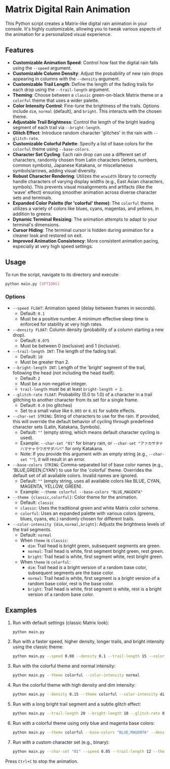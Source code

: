 # Matrix Digital Rain Animation

This Python script creates a Matrix-like digital rain animation in your console. It's highly customizable, allowing you to tweak various aspects of the animation for a personalized visual experience.

## Features

*   **Customizable Animation Speed**: Control how fast the digital rain falls using the `--speed` argument.
*   **Customizable Column Density**: Adjust the probability of new rain drops appearing in columns with the `--density` argument.
*   **Customizable Trail Length**: Define the length of the fading trails for each drop using the `--trail-length` argument.
*   **Theming**: Choose between a `classic` green-on-black Matrix theme or a `colorful` theme that uses a wider palette.
*   **Color Intensity Control**: Fine-tune the brightness of the trails. Options include `dim`, `normal` (default), and `bright`. This interacts with the chosen theme.
*   **Adjustable Trail Brightness**: Control the length of the bright leading segment of each trail via `--bright-length`.
*   **Glitch Effect**: Introduce random character 'glitches' in the rain with `--glitch-rate`.
*   **Customizable Colorful Palette**: Specify a list of base colors for the `colorful` theme using `--base-colors`.
*   **Character Set Cycling**: Each rain drop can use a different set of characters, randomly chosen from Latin characters (letters, numbers, common symbols), Japanese Katakana, or miscellaneous symbols/arrows, adding visual diversity.
*   **Robust Character Rendering**: Utilizes the `wcwidth` library to correctly handle characters of varying display widths (e.g., East Asian characters, symbols). This prevents visual misalignments and artifacts (like the 'wave' effect) ensuring smoother animation across diverse character sets and terminals.
*   **Expanded Color Palette (for 'colorful' theme)**: The `colorful` theme utilizes a variety of colors like blues, cyans, magentas, and yellows, in addition to greens.
*   **Dynamic Terminal Resizing**: The animation attempts to adapt to your terminal's dimensions.
*   **Cursor Hiding**: The terminal cursor is hidden during animation for a cleaner look and restored on exit.
*   **Improved Animation Consistency**: More consistent animation pacing, especially at very high speed settings.

## Usage

To run the script, navigate to its directory and execute:

```bash
python main.py [OPTIONS]
```

### Options

*   `--speed FLOAT`: Animation speed (delay between frames in seconds).
    *   Default: `0.1`
    *   Must be a positive number. A minimum effective sleep time is enforced for stability at very high rates.
*   `--density FLOAT`: Column density (probability of a column starting a new drop).
    *   Default: `0.075`
    *   Must be between 0 (exclusive) and 1 (inclusive).
*   `--trail-length INT`: The length of the fading trail.
    *   Default: `10`
    *   Must be greater than 2.
*   `--bright-length INT`: Length of the 'bright' segment of the trail, following the head (not including the head itself).
    *   Default: `2`
    *   Must be a non-negative integer.
    *   `trail-length` must be at least `bright-length + 2`.
*   `--glitch-rate FLOAT`: Probability (0.0 to 1.0) of a character in a trail glitching to another character from its set for a single frame.
    *   Default: `0.0` (no glitches)
    *   Set to a small value like `0.005` or `0.01` for subtle effects.
*   `--char-set STRING`: String of characters to use for the rain. If provided, this will override the default behavior of cycling through predefined character sets (Latin, Katakana, Symbols).
    *   Default: `""` (empty string, which means default character cycling is used).
    *   Example: `--char-set "01"` for binary rain, or `--char-set "アァカサタナハマヤャラワガザダバパ"` for only Katakana.
    *   Note: If you provide this argument with an empty string (e.g., `--char-set ""`), it will result in an error.
*   `--base-colors STRING`: Comma-separated list of base color names (e.g., 'BLUE,GREEN,CYAN') to use for the 'colorful' theme. Overrides the default set of all available colors. Invalid names are ignored.
    *   Default: `""` (empty string, uses all available colors like BLUE, CYAN, MAGENTA, YELLOW, GREEN).
    *   Example: `--theme colorful --base-colors "BLUE,MAGENTA"`
*   `--theme {classic,colorful}`: Color theme for the animation.
    *   Default: `classic`
    *   `classic`: Uses the traditional green and white Matrix color scheme.
    *   `colorful`: Uses an expanded palette with various colors (greens, blues, cyans, etc.) randomly chosen for different trails.
*   `--color-intensity {dim,normal,bright}`: Adjusts the brightness levels of the trail segments.
    *   Default: `normal`
    *   When `theme` is `classic`:
        *   `dim`: Trail head is bright green, subsequent segments are green.
        *   `normal`: Trail head is white, first segment bright green, rest green.
        *   `bright`: Trail head is white, first segment white, rest bright green.
    *   When `theme` is `colorful`:
        *   `dim`: Trail head is a bright version of a random base color, subsequent segments are the base color.
        *   `normal`: Trail head is white, first segment is a bright version of a random base color, rest is the base color.
        *   `bright`: Trail head is white, first segment is white, rest is a bright version of a random base color.

## Examples

1.  Run with default settings (classic Matrix look):
    ```bash
    python main.py
    ```

2.  Run with a faster speed, higher density, longer trails, and bright intensity using the classic theme:
    ```bash
    python main.py --speed 0.08 --density 0.1 --trail-length 15 --color-intensity bright --theme classic
    ```

3.  Run with the colorful theme and normal intensity:
    ```bash
    python main.py --theme colorful --color-intensity normal
    ```

4.  Run the colorful theme with high density and dim intensity:
    ```bash
    python main.py --density 0.15 --theme colorful --color-intensity dim
    ```

5.  Run with a long bright trail segment and a subtle glitch effect:
    ```bash
    python main.py --trail-length 20 --bright-length 10 --glitch-rate 0.005
    ```

6.  Run with a colorful theme using only blue and magenta base colors:
    ```bash
    python main.py --theme colorful --base-colors "BLUE,MAGENTA" --density 0.1
    ```

7.  Run with a custom character set (e.g., binary):
    ```bash
    python main.py --char-set "01" --speed 0.05 --trail-length 12 --theme classic
    ```

Press `Ctrl+C` to stop the animation.
